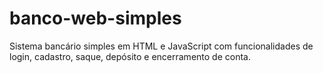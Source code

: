 # banco-web-simples
Sistema bancário simples em HTML e JavaScript com funcionalidades de login, cadastro, saque, depósito e encerramento de conta.
